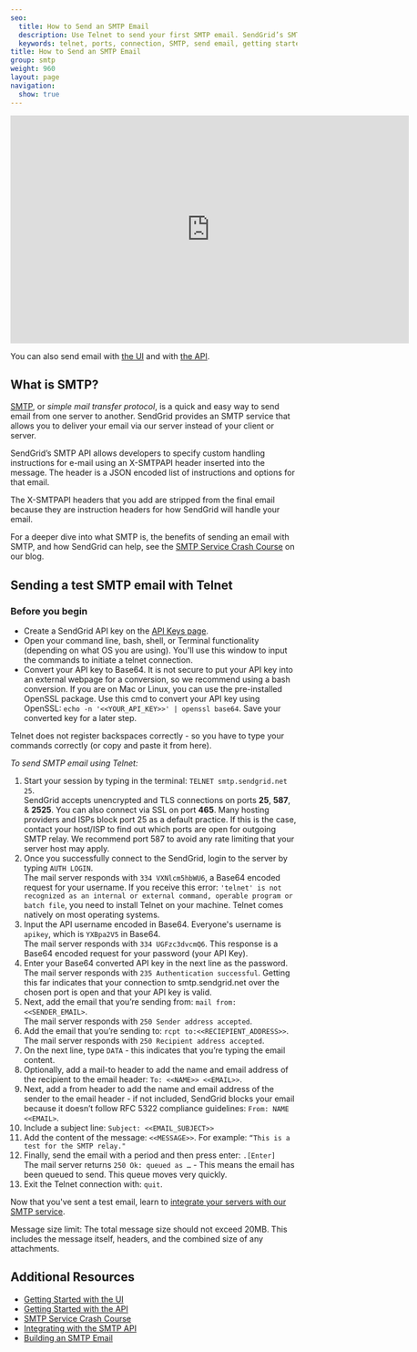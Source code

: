 ```yaml
---
seo:
  title: How to Send an SMTP Email
  description: Use Telnet to send your first SMTP email. SendGrid’s SMTP API allows developers to specify custom handling instructions for e-mail using an X-SMTPAPI header inserted into the message.
  keywords: telnet, ports, connection, SMTP, send email, getting started
title: How to Send an SMTP Email
group: smtp
weight: 960
layout: page
navigation:
  show: true
---
```


<iframe src="https://player.vimeo.com/video/190122014" width="700" height="400" frameborder="0" webkitallowfullscreen mozallowfullscreen allowfullscreen></iframe>

You can also send email with [the UI]({{root_url}}/ui/sending-email/how-to-send-email-with-marketing-campaigns/) and with [the API]({{root_url}}/api-reference/).


## What is SMTP?

[SMTP]({{root_url}}/glossary/smtp/), or _simple mail transfer protocol_, is a quick and easy way to send email from one server to another. SendGrid provides an SMTP service that allows you to deliver your email via our server instead of your client or server.

SendGrid’s SMTP API allows developers to specify custom handling instructions for e-mail using an X-SMTPAPI header inserted into the message. The header is a JSON encoded list of instructions and options for that email.

The X-SMTPAPI headers that you add are stripped from the final email because they are instruction headers for how SendGrid will handle your email.

For a deeper dive into what SMTP is, the benefits of sending an email with SMTP, and how SendGrid can help, see the [SMTP Service Crash Course](https://sendgrid.com/blog/smtp-service-crash-course/) on our blog.

## Sending a test SMTP email with Telnet


### Before you begin

- Create a SendGrid API key on the [API Keys page](https://app.sendgrid.com/Account_and_Settings/api_keys).
- Open your command line, bash, shell, or Terminal functionality (depending on what OS you are using). You'll use this window to input the commands to initiate a telnet connection.
- Convert your API key to Base64. It is not secure to put your API key into an external webpage for a conversion, so we recommend using a bash conversion. If you are on Mac or Linux, you can use the pre-installed OpenSSL package. Use this cmd to convert your API key using OpenSSL: `echo -n '<<YOUR_API_KEY>>' | openssl base64`. Save your converted key for a later step.

<call-out type="warning">

Telnet does not register backspaces correctly - so you have to type your commands correctly (or copy and paste it from here).

</call-out>

*To send SMTP email using Telnet:*

1. Start your session by typing in the terminal: `TELNET smtp.sendgrid.net 25`.
    <br>SendGrid accepts unencrypted and TLS connections on ports **25**, **587**, & **2525**. You can also connect via SSL on port **465**. Many hosting providers and ISPs block port 25 as a default practice. If this is the case, contact your host/ISP to find out which ports are open for outgoing SMTP relay. We recommend port 587 to avoid any rate limiting that your server host may apply.
1. Once you successfully connect to the SendGrid, login to the server by typing `AUTH LOGIN`.
    <br>The mail server responds with `334 VXNlcm5hbWU6`, a Base64 encoded request for your username. If you receive this error: `'telnet' is not recognized as an internal or external command, operable program or batch file`, you need to install Telnet on your machine. Telnet comes natively on most operating systems.
1. Input the API username encoded in Base64. Everyone's username is `apikey`, which is `YXBpa2V5` in Base64.
    <br>The mail server responds with `334 UGFzc3dvcmQ6`. This response is a Base64 encoded request for your password (your API Key).
1. Enter your Base64 converted API key in the next line as the password.
    <br>The mail server responds with `235 Authentication successful`. Getting this far indicates that your connection to smtp.sendgrid.net over the chosen port is open and that your API key is valid.
1. Next, add the email that you’re sending from: `mail from:<<SENDER_EMAIL>`.
    <br>The mail server responds with `250 Sender address accepted`.
1. Add the email that you’re sending to: `rcpt to:<<RECIEPIENT_ADDRESS>>`.
    <br>The mail server responds with `250 Recipient address accepted`.
1. On the next line, type `DATA` - this indicates that you’re typing the email content.
1. Optionally, add a mail-to header to add the name and email address of the recipient to the email header: `To: <<NAME>> <<EMAIL>>`.
1. Next, add a from header to add the name and email address of the sender to the email header - if not included, SendGrid blocks your email because it doesn’t follow RFC 5322 compliance guidelines: `From: NAME <<EMAIL>`.
1. Include a subject line: `Subject: <<EMAIL_SUBJECT>>`
1. Add the content of the message: `<<MESSAGE>>`. For example: `“This is a test for the SMTP relay."`
1. Finally, send the email with a period and then press enter: `.[Enter]`
    <br>The mail server returns `250 Ok: queued as …` - This means the email has been queued to send. This queue moves very quickly.
1. Exit the Telnet connection with: `quit`.

Now that you've sent a test email, learn to [integrate your servers with our SMTP service]({{root_url}}/for-developers/sending-email/integrating-with-the-smtp-api/).

<call-out>

Message size limit:  The total message size should not exceed 20MB. This includes the message itself, headers, and the combined size of any attachments.

</call-out>

## Additional Resources

- [Getting Started with the UI]({{root_url}}/ui/sending-email/how-to-send-email-with-marketing-campaigns/)
- [Getting Started with the API]({{root_url}/for-developers/sending-email/api-getting-started/)
- [SMTP Service Crash Course](https://sendgrid.com/blog/smtp-service-crash-course/)
- [Integrating with the SMTP API]({{root_url}}/for-developers/sending-email/integrating-with-the-smtp-api/)
- [Building an SMTP Email]({{root_url}}/for-developers/sending-email/building-an-smtp-email/)
